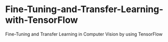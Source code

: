 # Fine-Tuning-and-Transfer-Learning-with-TensorFlow
Fine-Tuning and Transfer Learning in Computer Vision by using TensorFlow
